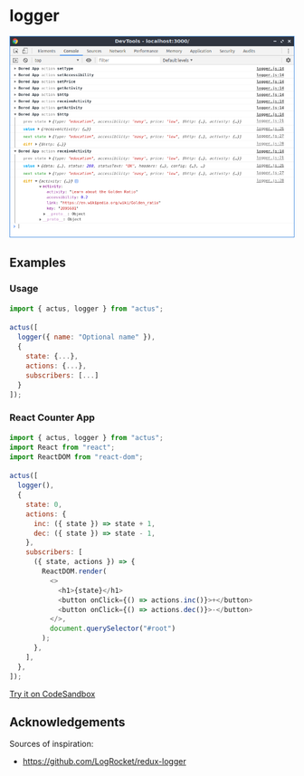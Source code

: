 # logger

![logger](/packages/actus/src/plugins/logger/screenshot.png)

## Examples

### Usage

```js
import { actus, logger } from "actus";

actus([
  logger({ name: "Optional name" }),
  {
    state: {...},
    actions: {...},
    subscribers: [...]
  }
]);
```

### React Counter App

```js
import { actus, logger } from "actus";
import React from "react";
import ReactDOM from "react-dom";

actus([
  logger(),
  {
    state: 0,
    actions: {
      inc: ({ state }) => state + 1,
      dec: ({ state }) => state - 1,
    },
    subscribers: [
      ({ state, actions }) => {
        ReactDOM.render(
          <>
            <h1>{state}</h1>
            <button onClick={() => actions.inc()}>+</button>
            <button onClick={() => actions.dec()}>-</button>
          </>,
          document.querySelector("#root")
        );
      },
    ],
  },
]);
```

[Try it on CodeSandbox](https://codesandbox.io/s/actus-react-counter-app-example-with-actus-logger-mgc9f)

## Acknowledgements

Sources of inspiration:

- https://github.com/LogRocket/redux-logger
